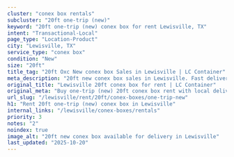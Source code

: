 ```yaml
---
cluster: "conex box rentals"
subcluster: "20ft one-trip (new)"
keyword: "20ft one-trip (new) conex box for rent Lewisville, TX"
intent: "Transactional-Local"
page_type: "Location-Product"
city: "Lewisville, TX"
service_type: "conex box"
condition: "New"
size: "20ft"
title_tag: "20ft Oxc New conex box Sales in Lewisville | LC Container"
meta_description: "20ft new conex box sales in Lewisville. Fast delivery, competitive pricing. Serving conex boxes area. Quote ID: FK0. Call (214) 524-4168 for your free quote today."
original_title: "Lewisville 20ft conex box for rent | LC Container"
original_meta: "Buy one-trip (new) 20ft conex box rent with local delivery in Lewisville, TX. LC Container — local Since 2003. Request a fast quote today."
url_slug: "/lewisville/rent/20ft/conex-boxes/one-trip-new"
h1: "Rent 20ft one-trip (new) conex box in Lewisville"
internal_links: "/lewisville/conex-boxes/rentals"
priority: 3
notes: "2"
noindex: true
image_alt: "20ft new conex box available for delivery in Lewisville"
last_updated: "2025-10-20"
---
```


<!-- TODO: Add unique city/inventory copy, images, and internal links here. -->
